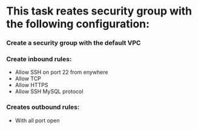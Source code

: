 # This task reates security group with the following configuration:
### Create a security group with the default VPC
### Create inbound rules:
- Allow SSH on port 22 from enywhere 
- Allow TCP
- Allow HTTPS
- Allow SSH MySQL protocol
### Creates outbound rules:
- With all port open
